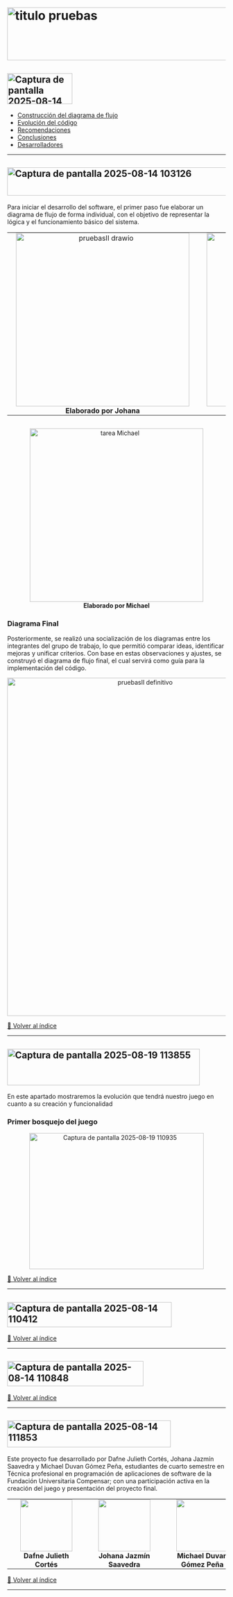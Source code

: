 # <img width="1140" height="122" alt="titulo pruebas" src="https://github.com/user-attachments/assets/830e2dd2-c231-46e7-a478-3272225c1e61" />

## <img width="150" height="71" alt="Captura de pantalla 2025-08-14 101700" src="https://github.com/user-attachments/assets/833ff3e4-20eb-4de3-bb98-f20bc5fd71c8" id="índice" />

- [Construcción del diagrama de flujo](#construcción-del-diagrama-de-flujo)
- [Evolución del código](#evolución-del-código)
- [Recomendaciones](#recomendaciones)
- [Conclusiones](#conclusiones)
- [Desarrolladores](#desarrolladores)

---

## <img width="1041" height="65" alt="Captura de pantalla 2025-08-14 103126" src="https://github.com/user-attachments/assets/c2d20d87-bb61-4963-97d1-2f078be7302a" id="construcción-del-diagrama-de-flujo" />

Para iniciar el desarrollo del software, el primer paso fue elaborar un diagrama de flujo de forma individual, con el objetivo de representar la lógica y el funcionamiento básico del sistema. 

<div align="center">
  <table>
    <tr>
      <td align="center" style="padding: 0 20px;">
        <img src="https://github.com/user-attachments/assets/878d08eb-9994-45e3-a581-b40398146719" alt="pruebasII drawio" width="400"/><br/>
        <strong>Elaborado por Johana</strong>
      </td>
      <td align="center" style="padding: 0 20px;">
        <img src="https://github.com/user-attachments/assets/e396193c-53b4-4515-b58d-d0415b4eef01" alt="tarea Dafne" width="400"/><br/>
        <strong>Elaborado por Dafne</strong>
      </td>
    </tr>
  </table>
</div>

<div align="center" style="margin-top: 30px;">
  <img src="https://github.com/user-attachments/assets/e2c21afc-74a3-42f9-850d-b62bbe27e528" alt="tarea Michael" width="400"/><br/>
  <strong>Elaborado por Michael</strong>
</div>

### Diagrama Final
Posteriormente, se realizó una socialización de los diagramas entre los integrantes del grupo de trabajo, lo que permitió comparar ideas, identificar mejoras y unificar criterios. Con base en estas observaciones y ajustes, se construyó el diagrama de flujo final, el cual servirá como guía para la implementación del código.

<div align="center">
  <img width="620" height="780" alt="pruebasII definitivo" src="https://github.com/user-attachments/assets/02bf3dde-d41a-4665-8be3-e48f1aba8615" />
</div>

[🔼 Volver al índice](#índice)

---

## <img width="444" height="84" alt="Captura de pantalla 2025-08-19 113855" src="https://github.com/user-attachments/assets/6ec1cf9e-9e77-42f1-82af-f131a158ead3" id="evolución-del-código" />

En este apartado mostraremos la evolución que tendrá nuestro juego en cuanto a su creación y funcionalidad 

### Primer bosquejo del juego

<div align="center">
<img width="402" height="314" alt="Captura de pantalla 2025-08-19 110935" src="https://github.com/user-attachments/assets/73756c90-3104-46f6-bb43-d3f06a6bc53a" />
</div>

[🔼 Volver al índice](#índice)

---

## <img width="379" height="58" alt="Captura de pantalla 2025-08-14 110412" src="https://github.com/user-attachments/assets/85ef0005-44d4-48f4-ae64-e96049444a45" id="recomendaciones" />

<!-- Aquí puedes agregar el contenido de tus recomendaciones -->

[🔼 Volver al índice](#índice)

---

## <img width="314" height="58" alt="Captura de pantalla 2025-08-14 110848" src="https://github.com/user-attachments/assets/07497e16-04a1-41f7-af00-783f1ac9ec1a" id="conclusiones" />

<!-- Aquí puedes agregar el contenido de tus conclusiones -->

[🔼 Volver al índice](#índice)

---

## <img width="377" height="62" alt="Captura de pantalla 2025-08-14 111853" src="https://github.com/user-attachments/assets/62fc1e86-e7a1-4674-b917-64140e9882a9" id="desarrolladores" />

Este proyecto fue desarrollado por Dafne Julieth Cortés, Johana Jazmín Saavedra y Michael Duvan Gómez Peña, estudiantes de cuarto semestre en Técnica profesional en programación de aplicaciones de software de la Fundación Universitaria Compensar; con una participación activa en la creación del juego y presentación del proyecto final.

<div align="center">
  <table>
    <tr>
      <td align="center" style="padding: 0 30px;">
        <img src="https://github.com/user-attachments/assets/9595bb09-c5cc-4ce8-8a1a-e6bfc3ffd378" width="120" style="border: none;"><br/>
        <strong>Dafne Julieth Cortés</strong>
      </td>
      <td align="center" style="padding: 0 30px;">
        <img src="https://github.com/user-attachments/assets/96a0990c-a533-42c2-9fa2-7224c4eca021" width="120" style="border: none;"><br/>
        <strong>Johana Jazmín Saavedra</strong>
      </td>
      <td align="center" style="padding: 0 30px;">
        <img src="https://github.com/user-attachments/assets/e215c13a-3a85-4422-a94d-9a06536f15b3" width="120" style="border: none;"><br/>
        <strong>Michael Duvan Gómez Peña</strong>
      </td>
    </tr>
  </table>
</div>

[🔼 Volver al índice](#índice)

---
